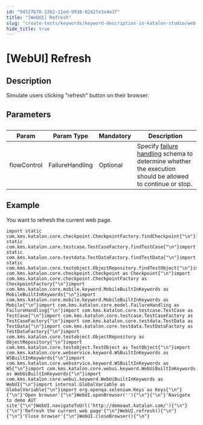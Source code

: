 ```yaml
---
id: "94527b70-22b2-11ed-9930-0242fe3e4a3f"
title: "[WebUI] Refresh"
slug: "create-tests/keywords/keyword-description-in-katalon-studio/web-ui-keywords/webui-refresh"
hide_title: true
---
```


# <a id="id_0" class="anchor_top_offset"/><a id="ariaid-title1" class="anchor_top_offset"/>[WebUI] Refresh


## <a id="id_0__id_1" class="anchor_top_offset"/>Description

              
<p xmlns="http://www.w3.org/1999/xhtml" className="p">Simulate users clicking "refresh" button on their   browser. </p> 
      

## <a id="id_0__id_2" class="anchor_top_offset"/>Parameters

              
<table xmlns="http://www.w3.org/1999/xhtml" className="table anchor_top_offset" id="id_0__f6f16fbf-6269-401c-a266-a94f2af36052"><caption /><thead className="thead"><tr className><th className="entry anchor_top_offset" id="id_0__f6f16fbf-6269-401c-a266-a94f2af36052__entry__1">Param</th><th className="entry anchor_top_offset" id="id_0__f6f16fbf-6269-401c-a266-a94f2af36052__entry__2">Param Type</th><th className="entry anchor_top_offset" id="id_0__f6f16fbf-6269-401c-a266-a94f2af36052__entry__3">Mandatory</th><th className="entry anchor_top_offset" id="id_0__f6f16fbf-6269-401c-a266-a94f2af36052__entry__4">Description</th></tr></thead><tbody className="tbody"><tr className><td className="entry" headers="id_0__f6f16fbf-6269-401c-a266-a94f2af36052__entry__1 id_0__f6f16fbf-6269-401c-a266-a94f2af36052__entry__2 id_0__f6f16fbf-6269-401c-a266-a94f2af36052__entry__3 id_0__f6f16fbf-6269-401c-a266-a94f2af36052__entry__4 ">flowControl</td><td className="entry" headers="id_0__f6f16fbf-6269-401c-a266-a94f2af36052__entry__1 id_0__f6f16fbf-6269-401c-a266-a94f2af36052__entry__2 id_0__f6f16fbf-6269-401c-a266-a94f2af36052__entry__3 id_0__f6f16fbf-6269-401c-a266-a94f2af36052__entry__4 ">FailureHandling</td><td className="entry" headers="id_0__f6f16fbf-6269-401c-a266-a94f2af36052__entry__1 id_0__f6f16fbf-6269-401c-a266-a94f2af36052__entry__2 id_0__f6f16fbf-6269-401c-a266-a94f2af36052__entry__3 id_0__f6f16fbf-6269-401c-a266-a94f2af36052__entry__4 ">Optional</td><td className="entry" headers="id_0__f6f16fbf-6269-401c-a266-a94f2af36052__entry__1 id_0__f6f16fbf-6269-401c-a266-a94f2af36052__entry__2 id_0__f6f16fbf-6269-401c-a266-a94f2af36052__entry__3 id_0__f6f16fbf-6269-401c-a266-a94f2af36052__entry__4 ">Specify <a className="xref" href="/docs/maintain/configure-failure-handling-settings-in-katalon-studio">failure handling</a> schema to         determine whether the execution should be allowed to continue or         stop.</td></tr></tbody></table> 
      

## <a id="id_0__id_3" class="anchor_top_offset"/>Example

              
<p xmlns="http://www.w3.org/1999/xhtml" className="p">You want to refresh the current web page.</p> 
              
<pre xmlns="http://www.w3.org/1999/xhtml" className="pre codeblock"><code>import static com.kms.katalon.core.checkpoint.CheckpointFactory.findCheckpoint{"\n"}import static com.kms.katalon.core.testcase.TestCaseFactory.findTestCase{"\n"}import static com.kms.katalon.core.testdata.TestDataFactory.findTestData{"\n"}import static com.kms.katalon.core.testobject.ObjectRepository.findTestObject{"\n"}import com.kms.katalon.core.checkpoint.Checkpoint as Checkpoint{"\n"}import com.kms.katalon.core.checkpoint.CheckpointFactory as CheckpointFactory{"\n"}import com.kms.katalon.core.mobile.keyword.MobileBuiltInKeywords as MobileBuiltInKeywords{"\n"}import com.kms.katalon.core.mobile.keyword.MobileBuiltInKeywords as Mobile{"\n"}import com.kms.katalon.core.model.FailureHandling as FailureHandling{"\n"}import com.kms.katalon.core.testcase.TestCase as TestCase{"\n"}import com.kms.katalon.core.testcase.TestCaseFactory as TestCaseFactory{"\n"}import com.kms.katalon.core.testdata.TestData as TestData{"\n"}import com.kms.katalon.core.testdata.TestDataFactory as TestDataFactory{"\n"}import com.kms.katalon.core.testobject.ObjectRepository as ObjectRepository{"\n"}import com.kms.katalon.core.testobject.TestObject as TestObject{"\n"}import com.kms.katalon.core.webservice.keyword.WSBuiltInKeywords as WSBuiltInKeywords{"\n"}import com.kms.katalon.core.webservice.keyword.WSBuiltInKeywords as WS{"\n"}import com.kms.katalon.core.webui.keyword.WebUiBuiltInKeywords as WebUiBuiltInKeywords{"\n"}import com.kms.katalon.core.webui.keyword.WebUiBuiltInKeywords as WebUI{"\n"}import internal.GlobalVariable as GlobalVariable{"\n"}import org.openqa.selenium.Keys as Keys{"\n"}{"\n"}'Open browser'{"\n"}WebUI.openBrowser(''){"\n"}{"\n"}'Navigate to demo AUT site'{"\n"}WebUI.navigateToUrl('http://demoaut.katalon.com/'){"\n"}{"\n"}'Refresh the current web page'{"\n"}WebUI.refresh(){"\n"}{"\n"}'Close browser'{"\n"}WebUI.closeBrowser(){"\n"}</code></pre> 
            
